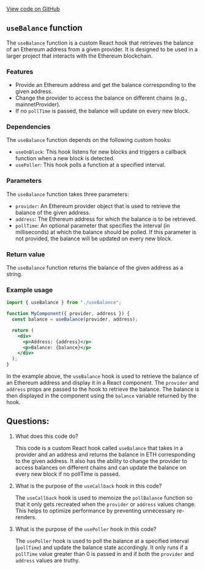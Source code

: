 [View code on GitHub](zoo-labs/zoo/blob/master/lab/src/hooks/Balance.js)

## `useBalance` function

The `useBalance` function is a custom React hook that retrieves the balance of an Ethereum address from a given provider. It is designed to be used in a larger project that interacts with the Ethereum blockchain. 

### Features

- Provide an Ethereum address and get the balance corresponding to the given address.
- Change the provider to access the balance on different chains (e.g., mainnetProvider).
- If no `pollTime` is passed, the balance will update on every new block.

### Dependencies

The `useBalance` function depends on the following custom hooks:

- `useOnBlock`: This hook listens for new blocks and triggers a callback function when a new block is detected.
- `usePoller`: This hook polls a function at a specified interval.

### Parameters

The `useBalance` function takes three parameters:

- `provider`: An Ethereum provider object that is used to retrieve the balance of the given address.
- `address`: The Ethereum address for which the balance is to be retrieved.
- `pollTime`: An optional parameter that specifies the interval (in milliseconds) at which the balance should be polled. If this parameter is not provided, the balance will be updated on every new block.

### Return value

The `useBalance` function returns the balance of the given address as a string.

### Example usage

```jsx
import { useBalance } from "./useBalance";

function MyComponent({ provider, address }) {
  const balance = useBalance(provider, address);

  return (
    <div>
      <p>Address: {address}</p>
      <p>Balance: {balance}</p>
    </div>
  );
}
```

In the example above, the `useBalance` hook is used to retrieve the balance of an Ethereum address and display it in a React component. The `provider` and `address` props are passed to the hook to retrieve the balance. The balance is then displayed in the component using the `balance` variable returned by the hook.
## Questions: 
 1. What does this code do?
    
    This code is a custom React hook called `useBalance` that takes in a provider and an address and returns the balance in ETH corresponding to the given address. It also has the ability to change the provider to access balances on different chains and can update the balance on every new block if no pollTime is passed.

2. What is the purpose of the `useCallback` hook in this code?
    
    The `useCallback` hook is used to memoize the `pollBalance` function so that it only gets recreated when the `provider` or `address` values change. This helps to optimize performance by preventing unnecessary re-renders.

3. What is the purpose of the `usePoller` hook in this code?
    
    The `usePoller` hook is used to poll the balance at a specified interval (`pollTime`) and update the balance state accordingly. It only runs if a `pollTime` value greater than 0 is passed in and if both the `provider` and `address` values are truthy.